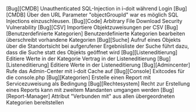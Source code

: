[Bug][CMDB] Unauthenticated SQL-Injection in i-doit während Login
[Bug][CMDB] Über den URL Parameter "objectGroupId" war es möglich SQL Injections einzuschleusen.
[Bug][Code] Arbitrary File Download Security Vulnerability
[Bug][CSV] Importiere Objektzuweisungen per CSV
[Bug][Benutzerdefinierte Kategorien] Benutzerdefinierte Kategorien bearbeiten überschreibt vorhandene Kategorien
[Bug][Suche] Aufruf eines Objekts über die Standortsicht bei aufgerufener Ergebnisliste der Suche führt dazu, dass die Suche statt des Objekts geöffnet wird
[Bug][Listeneditierung] Editiere Werte in der Kategorie Vertrag in der Listeneditierung
[Bug][Listeneditierung] Editiere Werte in der Listeneditierung
[Bug][Admincenter] Rufe das Admin-Center mit i-doit Cache auf
[Bug][Console] Exitcodes für die console.php
[Bug][Kategorien] Erstelle einen Report mit Servicezuweisung als Bedingung
[Bug][Rechtesystem] Recht zur Erstellung eines Reports kann mit zweitem Mandanten umgangen werden
[Bug][Report-Manager] Attribut "Verbunden mit" aus allen übergeordneten Kategorien bereitstellen